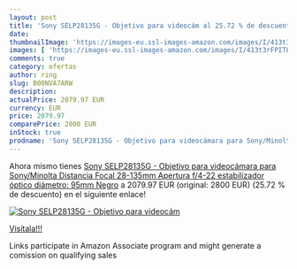 ```yaml
---
layout: post
title: 'Sony SELP28135G - Objetivo para videocám al 25.72 % de descuento'
date: 
thumbnailImage: 'https://images-eu.ssl-images-amazon.com/images/I/413t3rFPITL._SL200_.jpg'
images: [ 'https://images-eu.ssl-images-amazon.com/images/I/413t3rFPITL._SL200_.jpg' ]
comments: true
category: ofertas
author: ring
slug: B00NVA7ARW
description:
actualPrice: 2079.97 EUR
currency: EUR
price: 2079.97
comparePrice: 2800 EUR
inStock: true
prodname: 'Sony SELP28135G - Objetivo para videocámara para Sony/Minolta  Distancia Focal 28-135mm  Apertura f/4-22  estabilizador óptico  diámetro: 95mm  Negro'
---
```


Ahora mismo tienes [Sony SELP28135G - Objetivo para videocámara para Sony/Minolta  Distancia Focal 28-135mm  Apertura f/4-22  estabilizador óptico  diámetro: 95mm  Negro](https://www.amazon.es/dp/B00NVA7ARW/?tag=tolees-21) a 2079.97 EUR (original: 2800 EUR) (25.72 %  de descuento) en el siguiente enlace!

[![Sony SELP28135G - Objetivo para videocám](https://images-eu.ssl-images-amazon.com/images/I/413t3rFPITL._SL200_.jpg)](https://www.amazon.es/dp/B00NVA7ARW/?tag=tolees-21)

[Visítala!!!](https://www.amazon.es/dp/B00NVA7ARW/?tag=tolees-21)

Links participate in Amazon Associate program and might generate a comission on qualifying sales
